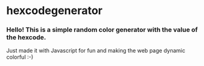 # hexcodegenerator


### Hello! This is a simple random color generator with the value of the hexcode. <br>
Just made it with <storng>Javascript</strong> for fun and making the web page dynamic colorful :-) 
